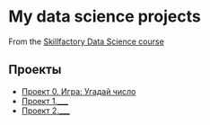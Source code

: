 # My data science projects
From the [Skillfactory Data Science course](https://skillfactory.ru/data-scientist)

## Проекты

* [Проект 0. Игра: Угадай число](https://github.com/VladkoBorziy/SFDS/tree/main/Game)
* [Проект 1.___](https://github.com/VladkoBorziy/SFDS/blob/main/%D0%91%D0%BE%D1%80%D0%B7%D0%B0%D0%BA%D0%BE%D0%B2%D1%81%D0%BA%D0%B8%D0%B9%20%D0%92.%D0%95.%20Project%201.ipynb)
* [Проект 2.___](___)

